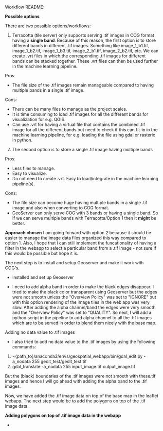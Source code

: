 Workflow README:

**Possible options**

There are two possible options/workflows:

1. Terracotta (tile server) only supports serving .tif images in COG format having a **single band**. Because of this reason, the first option is to store different bands in different .tif images. Something like image_1_b1.tif, image_1_b2.tif, image_1_b3.tif, image_2_b1.tif, image_2_b2.tif, etc. We can create .vrt files in which the corresponding .tif images for different bands can be stacked together. These .vrt files can then be used further in the machine learning pipeline.

Pros:
* The file size of the .tif images remain manageable compared to having multiple bands in a single .tif image.

Cons:
* There can be many files to manage as the project scales.
* It is time consuming to load .tif images for all the different bands for visualization for e.g. QGIS.
* Can use .vrt for having a virtual file that contains the combined .tif image for all the different bands but need to check if this can fit-in in the machine learning pipeline, for e.g. loading the file using gdal or rasterio in python.

2. The second option is to store a single .tif image having multiple bands

Pros:
* Less files to manage.
* Easy to visualize.
* Do not need to create .vrt. Easy to load/integrate in the machine learning pipeline(s).

Cons:
* The file size can become huge having multiple bands in a single .tif image and also when converting to COG format.
* GeoServer can only serve COG with 3 bands or having a single band. So if we can serve multiple bands with Terracotta/Option 1 then it **might** be better.

**Approach chosen**
I am going forward with option 2 because it should be easier to manage the image data files organized this way compared to option 1. Also, I hope that I can still implement the funcationality of having a filter in the webapp to select a particular band from a .tif image - not sure if this would be possible but hope it is.

The next step is to install and setup Geoserver and make it work with COG's.

- Installed and set up Geoserver

- I need to add alpha band in order to make the black edges disappear. I tried to make the black color transparent using Geoserver but the edges were not smooth unless the "Overview Policy" was set to "IGNORE" but with this option rendering of the image tiles in the web app was very slow. After adding the alpha channel/band the edges were very smooth and the "Overview Policy" was set to "QUALITY". So next, I will add a python script in the pipeline to add alpha channel to all the .tif images which are to be served in order to blend them nicely with the base map.

Adding no data value to .tif images

- I also tried to add no data value to the .tif images by using the following commands:

1. ~{path_to}/anaconda3/envs/geospatial_webapp/bin/gdal_edit.py -a_nodata 255 gedit_test/gedit_test.tif
2.  gdal_translate -a_nodata 255 input_image.tif output_image.tif

But the (black) boundaries of the .tif images were not smooth with these.tif images and hence I will go ahead with adding the alpha band to the .tif images.

Now, we have added the .tif image data on top of the base map in the leaflet webapp. The next step would be to add the polygons on top of the .tif image data.

**Adding polygons on top of .tif image data in the webapp**

- 




